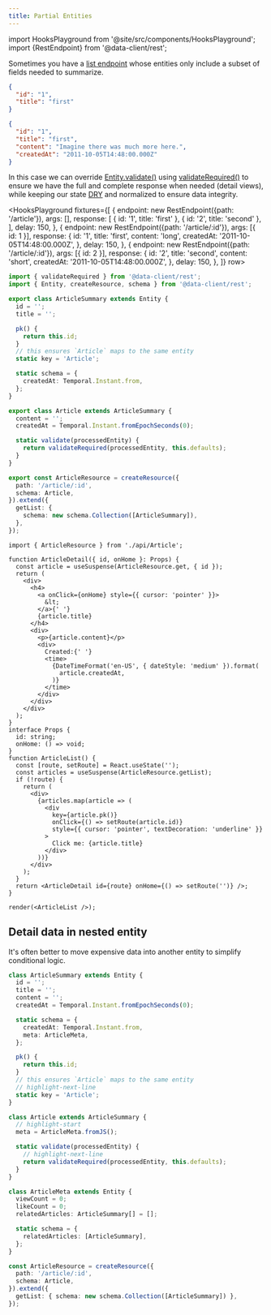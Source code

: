 ```yaml
---
title: Partial Entities
---
```


import HooksPlayground from '@site/src/components/HooksPlayground';
import {RestEndpoint} from '@data-client/rest';

Sometimes you have a [list endpoint](../api/createResource.md#getlist) whose entities only include
a subset of fields needed to summarize.

<div style={{display: 'grid', gridTemplateColumns: '1fr 1fr', columnGap: '15px'}}>

```json title="ArticleSummary"
{
  "id": "1",
  "title": "first"
}
```

```json title="Article"
{
  "id": "1",
  "title": "first",
  "content": "Imagine there was much more here.",
  "createdAt": "2011-10-05T14:48:00.000Z"
}
```

</div>

In this case we can override [Entity.validate()](../api/Entity.md#validate) using [validateRequired()](../api/validateRequired.md) to ensure
we have the full and complete response when needed (detail views), while keeping our state [DRY](https://deviq.com/principles/dont-repeat-yourself) and normalized to ensure data integrity.

<HooksPlayground fixtures={[
{
endpoint: new RestEndpoint({path: '/article'}),
args: [],
response: [
{ id: '1', title: 'first' },
{ id: '2', title: 'second' },
],
delay: 150,
},
{
endpoint: new RestEndpoint({path: '/article/:id'}),
args: [{ id: 1 }],
response: {
id: '1',
title: 'first',
content: 'long',
createdAt: '2011-10-05T14:48:00.000Z',
},
delay: 150,
},
{
endpoint: new RestEndpoint({path: '/article/:id'}),
args: [{ id: 2 }],
response: {
id: '2',
title: 'second',
content: 'short',
createdAt: '2011-10-05T14:48:00.000Z',
},
delay: 150,
},
]} row>

```typescript title="api/Article" {12,24}
import { validateRequired } from '@data-client/rest';
import { Entity, createResource, schema } from '@data-client/rest';

export class ArticleSummary extends Entity {
  id = '';
  title = '';

  pk() {
    return this.id;
  }
  // this ensures `Article` maps to the same entity
  static key = 'Article';

  static schema = {
    createdAt: Temporal.Instant.from,
  };
}

export class Article extends ArticleSummary {
  content = '';
  createdAt = Temporal.Instant.fromEpochSeconds(0);

  static validate(processedEntity) {
    return validateRequired(processedEntity, this.defaults);
  }
}

export const ArticleResource = createResource({
  path: '/article/:id',
  schema: Article,
}).extend({
  getList: {
    schema: new schema.Collection([ArticleSummary]),
  },
});
```

```tsx title="ArticleDetail" collapsed
import { ArticleResource } from './api/Article';

function ArticleDetail({ id, onHome }: Props) {
  const article = useSuspense(ArticleResource.get, { id });
  return (
    <div>
      <h4>
        <a onClick={onHome} style={{ cursor: 'pointer' }}>
          &lt;
        </a>{' '}
        {article.title}
      </h4>
      <div>
        <p>{article.content}</p>
        <div>
          Created:{' '}
          <time>
            {DateTimeFormat('en-US', { dateStyle: 'medium' }).format(
              article.createdAt,
            )}
          </time>
        </div>
      </div>
    </div>
  );
}
interface Props {
  id: string;
  onHome: () => void;
}
function ArticleList() {
  const [route, setRoute] = React.useState('');
  const articles = useSuspense(ArticleResource.getList);
  if (!route) {
    return (
      <div>
        {articles.map(article => (
          <div
            key={article.pk()}
            onClick={() => setRoute(article.id)}
            style={{ cursor: 'pointer', textDecoration: 'underline' }}
          >
            Click me: {article.title}
          </div>
        ))}
      </div>
    );
  }
  return <ArticleDetail id={route} onHome={() => setRoute('')} />;
}

render(<ArticleList />);
```

</HooksPlayground>

## Detail data in nested entity

It's often better to move expensive data into another entity to simplify conditional
logic.

```typescript title="api/Article.ts"
class ArticleSummary extends Entity {
  id = '';
  title = '';
  content = '';
  createdAt = Temporal.Instant.fromEpochSeconds(0);

  static schema = {
    createdAt: Temporal.Instant.from,
    meta: ArticleMeta,
  };

  pk() {
    return this.id;
  }
  // this ensures `Article` maps to the same entity
  // highlight-next-line
  static key = 'Article';
}

class Article extends ArticleSummary {
  // highlight-start
  meta = ArticleMeta.fromJS();

  static validate(processedEntity) {
    // highlight-next-line
    return validateRequired(processedEntity, this.defaults);
  }
}

class ArticleMeta extends Entity {
  viewCount = 0;
  likeCount = 0;
  relatedArticles: ArticleSummary[] = [];

  static schema = {
    relatedArticles: [ArticleSummary],
  };
}

const ArticleResource = createResource({
  path: '/article/:id',
  schema: Article,
}).extend({
  getList: { schema: new schema.Collection([ArticleSummary]) },
});
```
